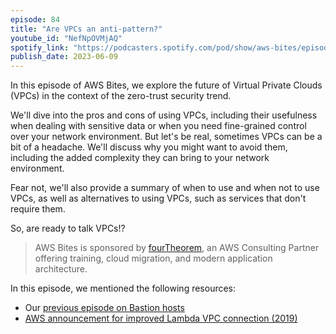 ```yaml
---
episode: 84
title: "Are VPCs an anti-pattern?"
youtube_id: "NefNpOVMjAQ"
spotify_link: "https://podcasters.spotify.com/pod/show/aws-bites/episodes/84--Are-VPCs-an-anti-pattern-e25f0us"
publish_date: 2023-06-09
---
```


In this episode of AWS Bites, we explore the future of Virtual Private Clouds (VPCs) in the context of the zero-trust security trend.

We'll dive into the pros and cons of using VPCs, including their usefulness when dealing with sensitive data or when you need fine-grained control over your network environment. But let's be real, sometimes VPCs can be a bit of a headache. We'll discuss why you might want to avoid them, including the added complexity they can bring to your network environment.

Fear not, we'll also provide a summary of when to use and when not to use VPCs, as well as alternatives to using VPCs, such as services that don't require them.

So, are ready to talk VPCs!?


> AWS Bites is sponsored by [fourTheorem](https://fourtheorem.com/), an AWS Consulting Partner offering training, cloud migration, and modern application architecture.


In this episode, we mentioned the following resources:

- Our [previous episode on Bastion hosts](https://awsbites.com/78-when-do-you-need-a-bastion-host/)
- [AWS announcement for improved Lambda VPC connection (2019)](https://aws.amazon.com/blogs/compute/announcing-improved-vpc-networking-for-aws-lambda-functions/)
